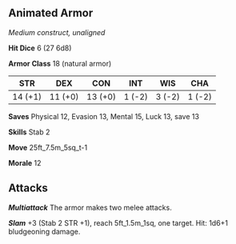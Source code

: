## Animated Armor

*Medium construct, unaligned*

**Hit Dice** 6 (27 6d8)

**Armor Class** 18 (natural armor)

| STR     | DEX     | CON     | INT     | WIS     | CHA     |
|---------|---------|---------|---------|---------|---------|
| 14 (+1) | 11 (+0) | 13 (+0) |  1 (-2) |  3 (-2) |  1 (-2) |

**Saves** Physical 12, Evasion 13, Mental 15, Luck 13, save 13

**Skills** Stab 2

**Move** 25ft\_7.5m\_5sq\_t-1

**Morale** 12

## Attacks

***Multiattack*** The armor makes two melee attacks.

***Slam*** +3 (Stab 2 STR +1), reach 5ft\_1.5m\_1sq, one target. Hit: 1d6+1 bludgeoning damage.

